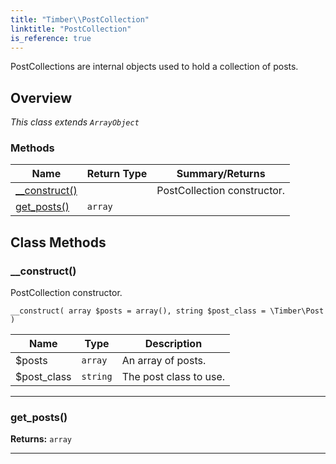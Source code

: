 ```yaml
---
title: "Timber\\​PostCollection"
linktitle: "PostCollection"
is_reference: true
---
```


PostCollections are internal objects used to hold a collection of posts.

<!--more-->

## Overview

*This class extends `ArrayObject`*  
  

### Methods

| Name | Return Type | Summary/Returns |
| --- | --- | --- |
| [__construct()](#__construct) |  | PostCollection constructor. |
| [get_posts()](#get_posts) | `array` |  |


## Class Methods

### \_\_construct()

PostCollection constructor.

`__construct( array $posts = array(), string $post_class = \Timber\Post )`

| Name | Type | Description |
| --- | --- | --- |
| $posts | `array` | An array of posts. |
| $post_class | `string` | The post class to use. |

---

### get\_posts()

**Returns:** `array` 

---

